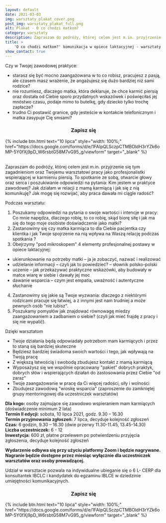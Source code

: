 ```yaml
---
layout: default
date: 2021-03-03
img: warsztaty_plakat_cover.png
post_img: warsztaty_plakat_full.png
alt: Plakat - O co chodzi matkom?
category: warsztaty
description: Zapraszam do podróży, której celem jest m.in. przyjrzenie się Twojemu warsztatowi pracy jako profesjonalistki wspierającej w karmieniu piersią.
title: >
    'O co chodzi matkom?' komunikacja w opiece laktacyjnej - warsztaty
show_contact: true
---
```


Czy w Twojej zawodowej praktyce:
- starasz się być mocno zaangażowana w to co robisz, pracujesz z pasją, ale czasem masz wrażenie, że angażujesz się dużo bardziej niż sami rodzice?
- nie rozumiesz, dlaczego matka, która deklaruje, że chce karmić piersią oraz dostała od Ciebie sporo przydatnych wskazówek i poświęciłaś jej mnóstwo czasu, podaje mimo to butelkę, gdy dziecko tylko trochę zapłacze?
- trudno Ci postawić granice, gdy jesteście w kontakcie telefonicznym i matka zasypuje Cię smsami?

<h3 style="text-align: center">Zapisz się</h3>

<div class="row">
    <div class="col-md-10 col-md-offset-1">
        <div class="row">
            <div class="col-md-4 col-md-offset-4">
                {% include btn.html text="10 lipca" style="width: 100%;" href="https://docs.google.com/forms/d/e/1FAIpQLSczpCTMBOldH3rYZk6oMP-5Y0fXj9pD_W6rsbtG58M7vG95_g/viewform" target="_blank" %}
            </div>
            <!-- <div class="col-md-4">
                {% include btn.html text="Kolejne edycje" style="width: 100%;" href="https://docs.google.com/forms/d/1S1ulpbuy3RZ2KfeqDYZJ-5Afm7-qtrsTN07CA7FoRQM/viewform" target="_blank" %}
            </div> -->
        </div>
    </div>
</div>
<br>

Zapraszam do podróży, której celem jest m.in. przyjrzenie się tym zagadnieniom oraz Twojemu warsztatowi pracy jako profesjonalistki wspierającej w karmieniu piersią. To spotkanie ze sobą, otwarcie głowy oraz serca i poszukiwanie odpowiedzi na pytania: Kim jestem w praktyce zawodowej? Jak działam w relacji z mamą karmiącą i jak się z nią komunikuję? Jak mogę się rozwijać, aby praca dawała mi ciągle radość?

Podczas warsztatu:
1. Poszukamy odpowiedzi na pytania o swoje wartości i intencje w pracy: Co mnie napędza, dlaczego robię, to co robię, skąd biorę siłę i jak ma się do tego moje osobiste doświadczenie jako matki?
2. Zastanowimy się czy matka karmiąca to dla Ciebie pacjentka czy klientka i jak Twoje spojrzenie na nią wpływa na Waszą relację podczas spotkania ?
3. Obejrzymy "pod mikroskopem" 4 elementy profesjonalnej postawy w opiece laktacyjnej:
- ukierunkowanie na potrzeby matki – ja je zobaczyć, nazwać i realizować
- udzielanie informacji – czyli jak to powiedzieć? – słownik polsko-polski
- uczenie – jak przekazywać praktyczne wskazówki, aby budowały w matce wiarę w siebie i dawały jej moc
- dawanie wsparcia – czym jest empatia, uważność i autentyczne słuchanie
4. Zastanowimy się jakie są Twoje wyzwania: dlaczego z niektórymi rodzicami pracuje się łatwiej, a z innymi jest nam trudniej a może pewnych osób "nie lubisz".
5. Poszukamy pomysłów jak znajdować równowagę miedzy zaangażowaniem a zadbaniem o siebie? (czyli jak mieć frajdę z pracy i się nie wypalić).

Dzięki warsztatom
- Twoje działania będą odpowiadały potrzebom mam karmiących i przez to staną się bardziej skuteczne
- Będziesz bardziej świadoma swoich wartości i tego, jak wpływają na Twoją pracę
- Z większą łatwością i swobodą zbudujesz kontakt z mamą karmiącą
- Wyposażysz się we wspólnie opracowany "pakiet" dobrych praktyk, dobrych słów i wspierających działań do zastosowania przez Ciebie "od zaraz"
- Twoje zaangażowanie w pracę da Ci więcej radości, siły i wolności
- Zbudujesz zawodową "wioskę wsparcia" (zaproszenie do  zamkniętej grupy mentoringowej dla uczestniczek warsztatów)

**Dla kogo:** osoby zajmujące się zawodowo wspieraniem mam karmiących (doświadczenie minimum 2 lata) <br>
**Termin II edycji:** sobota, 10 lipca 2021, godz. 9.30 – 16.30 <br>
**Termin przyjmowania zgłoszeń:** 7 lipca, decyduje kolejność zgłoszeń <br>
**Czas:** 6 godzin, 9.30 – 16.30 (dwie przerwy 11.30-11.45, 13.45-14.30) <br>
**Liczba uczestniczek:** 6 - 12 <br>
**Inwestycja:** 600 zł, płatne przelewem po potwierdzeniu przyjęcia zgłoszenia, decyduje kolejność zgłoszeń

**Wydarzenie odbywa się przy użyciu platformy Zoom i będzie nagrywane. Nagranie będzie dostępne przez miesiąc wyłącznie dla uczestniczek warsztatów oraz osoby prowadzącej.**

Udział w warsztacie pozwala na indywidualne ubieganie się o 6 L- CERP dla konsultantek IBCLC i kandydatek do egzaminu IBLCE w dziedzinie umiejętności komunikacyjnych.

<h3 style="text-align: center">Zapisz się</h3>

<div class="row">
    <div class="col-md-10 col-md-offset-1">
        <div class="row">
            <div class="col-md-4 col-md-offset-4">
                {% include btn.html text="10 lipca" style="width: 100%;" href="https://docs.google.com/forms/d/e/1FAIpQLSczpCTMBOldH3rYZk6oMP-5Y0fXj9pD_W6rsbtG58M7vG95_g/viewform" target="_blank" %}
            </div>
            <!-- <div class="col-md-4">
                {% include btn.html text="Kolejne edycje" style="width: 100%;" href="https://docs.google.com/forms/d/1S1ulpbuy3RZ2KfeqDYZJ-5Afm7-qtrsTN07CA7FoRQM/viewform" target="_blank" %}
            </div> -->
        </div>
    </div>
</div>
